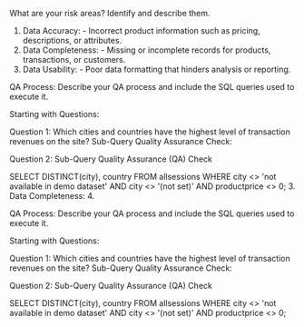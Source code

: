 What are your risk areas? Identify and describe them.
1. Data Accuracy:
          - Incorrect product information such as pricing, descriptions, or attributes.
2. Data Completeness:
          - Missing or incomplete records for products, transactions, or customers.
3. Data Usability:
          - Poor data formatting that hinders analysis or reporting.

   
QA Process:
Describe your QA process and include the SQL queries used to execute it.

Starting with Questions:

Question 1: Which cities and countries have the highest level of transaction revenues on the site?
Sub-Query Quality Assurance Check: 

Question 2: Sub-Query Quality Assurance (QA) Check

SELECT DISTINCT(city),
       country
FROM   allsessions
WHERE  city <> 'not available in demo dataset'
AND    city <> '(not set)'
AND	   productprice <> 0;
3. Data Completeness:
4. 


QA Process:
Describe your QA process and include the SQL queries used to execute it.

Starting with Questions:

Question 1: Which cities and countries have the highest level of transaction revenues on the site?
Sub-Query Quality Assurance Check: 

Question 2: Sub-Query Quality Assurance (QA) Check

SELECT DISTINCT(city),
       country
FROM   allsessions
WHERE  city <> 'not available in demo dataset'
AND    city <> '(not set)'
AND	   productprice <> 0;
